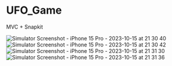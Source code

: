 # UFO_Game

MVC + Snapkit

![Simulator Screenshot - iPhone 15 Pro - 2023-10-15 at 21 30 40](https://github.com/yegorkruglov/UFO_Game/assets/102149067/9e9a260a-015f-49a5-b948-5688a94d82d7)
![Simulator Screenshot - iPhone 15 Pro - 2023-10-15 at 21 30 42](https://github.com/yegorkruglov/UFO_Game/assets/102149067/ef7ae09d-1996-4a11-a050-b7a472859d38)
![Simulator Screenshot - iPhone 15 Pro - 2023-10-15 at 21 31 30](https://github.com/yegorkruglov/UFO_Game/assets/102149067/7d09502d-46a2-4654-bfff-7d418710f779)
![Simulator Screenshot - iPhone 15 Pro - 2023-10-15 at 21 31 36](https://github.com/yegorkruglov/UFO_Game/assets/102149067/40623c55-9f1f-4271-aa05-2d6bded5264d)
